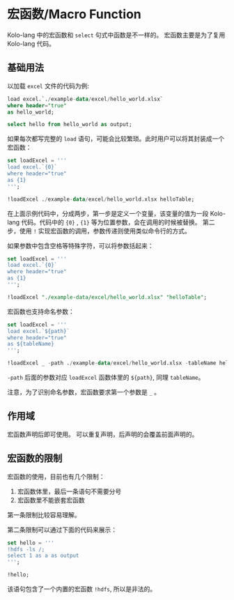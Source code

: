 # 宏函数/Macro Function

Kolo-lang 中的宏函数和 `select` 句式中函数是不一样的。 宏函数主要是为了复用 Kolo-lang 代码。

## 基础用法

以加载 `excel` 文件的代码为例:

```sql
load excel.`./example-data/excel/hello_world.xlsx` 
where header="true" 
as hello_world;

select hello from hello_world as output;
```

如果每次都写完整的 `load` 语句，可能会比较繁琐。此时用户可以将其封装成一个宏函数：

```sql
set loadExcel = '''
load excel.`{0}` 
where header="true" 
as {1}
''';

!loadExcel ./example-data/excel/hello_world.xlsx helloTable;

```

在上面示例代码中，分成两步，第一步是定义一个变量，该变量的值为一段 Kolo-lang 代码。代码中的 `{0}` , `{1}` 等为位置参数，会在调用的时候被替换。
第二步，使用 `!` 实现宏函数的调用，参数传递则使用类似命令行的方式。

如果参数中包含空格等特殊字符，可以将参数括起来：

```sql
set loadExcel = '''
load excel.`{0}` 
where header="true" 
as {1}
''';

!loadExcel "./example-data/excel/hello_world.xlsx" "helloTable";
```

宏函数也支持命名参数：

```sql
set loadExcel = '''
load excel.`${path}` 
where header="true" 
as ${tableName}
''';

!loadExcel _ -path ./example-data/excel/hello_world.xlsx -tableName helloTable;
```

`-path` 后面的参数对应  `loadExcel` 函数体里的 `${path}`, 同理 `tableName`。

注意，为了识别命名参数，宏函数要求第一个参数是 `_` 。

## 作用域

宏函数声明后即可使用。 可以重复声明，后声明的会覆盖前面声明的。

## 宏函数的限制

宏函数的使用，目前也有几个限制：

1. 宏函数体里，最后一条语句不需要分号
2. 宏函数里不能嵌套宏函数

第一条限制比较容易理解。

第二条限制可以通过下面的代码来展示：

```sql
set hello = '''
!hdfs -ls /;
select 1 as a as output
''';

!hello;
```

该语句包含了一个内置的宏函数 `!hdfs`, 所以是非法的。
